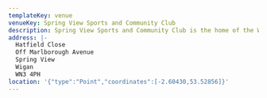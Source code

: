 ```yaml
---
templateKey: venue
venueKey: Spring View Sports and Community Club
description: Spring View Sports and Community Club is the home of the Wigan Trail 10K
address: |-
  Hatfield Close
  Off Marlborough Avenue
  Spring View
  Wigan
  WN3 4PH
location: '{"type":"Point","coordinates":[-2.60430,53.52856]}'
---
```


